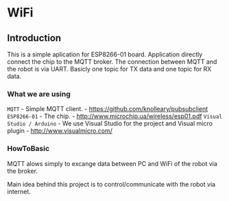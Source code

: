 WiFi
=======================

Introduction
------------
This is a simple aplication for ESP8266-01 board.
Application directly connect the chip to the MQTT broker.
The connection between MQTT and the robot is via UART.
Basicly one topic for TX data and one topic for RX data.

### What we are using

`MQTT` - Simple MQTT client. - https://github.com/knolleary/pubsubclient
`ESP8266-01` - The chip. - http://www.microchip.ua/wireless/esp01.pdf
`Visual Studio / Arduino` - We use Visual Studio for the project and Visual micro plugin - http://www.visualmicro.com/

### HowToBasic

MQTT alows simply to excange data between PC and WiFi of the robot via the broker.

Main idea behind this project is to control/communicate with the robot via internet.
